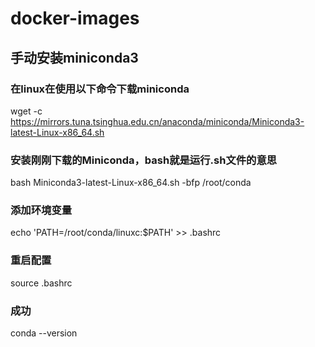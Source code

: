# docker-images
## 手动安装miniconda3

### 在linux在使用以下命令下载miniconda
wget -c https://mirrors.tuna.tsinghua.edu.cn/anaconda/miniconda/Miniconda3-latest-Linux-x86_64.sh 

### 安装刚刚下载的Miniconda，bash就是运行.sh文件的意思
bash Miniconda3-latest-Linux-x86_64.sh -bfp /root/conda 

### 添加环境变量
echo 'PATH=/root/conda/linuxc:$PATH' >> .bashrc 
### 重启配置
source .bashrc

### 成功
conda --version 

